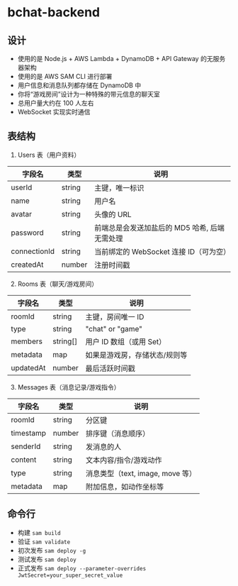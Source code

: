 # bchat-backend

## 设计

- 使用的是 Node.js + AWS Lambda + DynamoDB + API Gateway 的无服务器架构
- 使用的是 AWS SAM CLI 进行部署
- 用户信息和消息队列都存储在 DynamoDB 中
- 你将“游戏房间”设计为一种特殊的带元信息的聊天室
- 总用户量大约在 100 人左右
- WebSocket 实现实时通信

## 表结构

1.  Users 表（用户资料）

| 字段名       | 类型   | 说明                                          |
| ------------ | ------ | --------------------------------------------- |
| userId       | string | 主键，唯一标识                                |
| name         | string | 用户名                                        |
| avatar       | string | 头像的 URL                                    |
| password     | string | 前端总是会发送加盐后的 MD5 哈希, 后端无需处理 |
| connectionId | string | 当前绑定的 WebSocket 连接 ID（可为空）        |
| createdAt    | number | 注册时间戳                                    |

2.  Rooms 表（聊天/游戏房间）

| 字段名    | 类型     | 说明                          |
| --------- | -------- | ----------------------------- |
| roomId    | string   | 主键，房间唯一 ID             |
| type      | string   | "chat" or "game"              |
| members   | string[] | 用户 ID 数组（或用 Set）      |
| metadata  | map      | 如果是游戏房，存储状态/规则等 |
| updatedAt | number   | 最后活跃时间戳                |

3.  Messages 表（消息记录/游戏指令）

| 字段名    | 类型   | 说明                             |
| --------- | ------ | -------------------------------- |
| roomId    | string | 分区键                           |
| timestamp | number | 排序键（消息顺序）               |
| senderId  | string | 发消息的人                       |
| content   | string | 文本内容/指令/游戏动作           |
| type      | string | 消息类型（text, image, move 等） |
| metadata  | map    | 附加信息，如动作坐标等           |

## 命令行

- 构建 `sam build`
- 验证 `sam validate`
- 初次发布 `sam deploy -g`
- 测试发布 `sam deploy`
- 正式发布 `sam deploy --parameter-overrides JwtSecret=your_super_secret_value`
